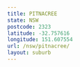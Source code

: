 ```yaml
---
title: PITNACREE
state: NSW
postcode: 2323
latitude: -32.757616
longitude: 151.607554
url: /nsw/pitnacree/
layout: suburb
---
```

